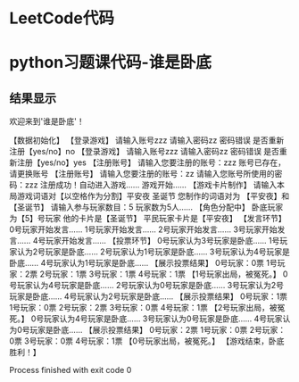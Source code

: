 # LeetCode代码
# python习题课代码-谁是卧底
## 结果显示
欢迎来到'谁是卧底'！

【数据初始化】
【登录游戏】
请输入账号zzz
请输入密码zz
密码错误
是否重新注册【yes/no】no
【登录游戏】
请输入账号zzz
请输入密码zz
密码错误
是否重新注册【yes/no】yes
【注册账号】
请输入您要注册的账号：zzz
账号已存在，请更换账号
【注册账号】
请输入您要注册的账号：zz
请输入您账号所使用的密码：zzz
注册成功！自动进入游戏……
游戏开始……
【游戏卡片制作】
请输入本局游戏词语对【以空格作为分割】平安夜 圣诞节
您制作的词语对为 【平安夜】和【圣诞节】
请输入参与玩家数目：5
玩家数为5人……
【角色分配中】
卧底玩家为【5】号玩家
他的卡片是【圣诞节】
平民玩家卡片是【平安夜】
【发言环节】
0号玩家开始发言……
1号玩家开始发言……
2号玩家开始发言……
3号玩家开始发言……
4号玩家开始发言……
【投票环节】
0号玩家认为3号玩家是卧底……
1号玩家认为2号玩家是卧底……
2号玩家认为1号玩家是卧底……
3号玩家认为4号玩家是卧底……
4号玩家认为1号玩家是卧底……
【展示投票结果】
0号玩家：0票
1号玩家：2票
2号玩家：1票
3号玩家：1票
4号玩家：1票
【1号玩家出局，被冤死。】
0号玩家认为4号玩家是卧底……
2号玩家认为0号玩家是卧底……
3号玩家认为2号玩家是卧底……
4号玩家认为2号玩家是卧底……
【展示投票结果】
0号玩家：1票
1号玩家：0票
2号玩家：2票
3号玩家：0票
4号玩家：1票
【2号玩家出局，被冤死。】
0号玩家认为4号玩家是卧底……
3号玩家认为0号玩家是卧底……
4号玩家认为0号玩家是卧底……
【展示投票结果】
0号玩家：2票
1号玩家：0票
2号玩家：0票
3号玩家：0票
4号玩家：1票
【0号玩家出局，被冤死。】
【游戏结束，卧底胜利！】

Process finished with exit code 0

